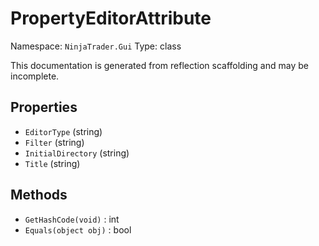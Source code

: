 # PropertyEditorAttribute

Namespace: `NinjaTrader.Gui`
Type: class

This documentation is generated from reflection scaffolding and may be incomplete.

## Properties
- `EditorType` (string)
- `Filter` (string)
- `InitialDirectory` (string)
- `Title` (string)

## Methods
- `GetHashCode(void)` : int
- `Equals(object obj)` : bool

